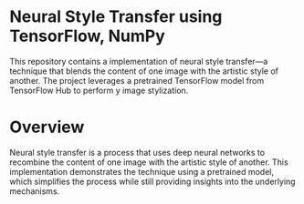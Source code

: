 # Neural Style Transfer using TensorFlow, NumPy
This repository contains a  implementation of neural style transfer—a technique that blends the content of one image with the artistic style of another. The project leverages a pretrained TensorFlow model from TensorFlow Hub to perform y image stylization.

# Overview
Neural style transfer is a process that uses deep neural networks to recombine the content of one image with the artistic style of another. This implementation demonstrates the technique using a pretrained model, which simplifies the process while still providing insights into the underlying mechanisms.
